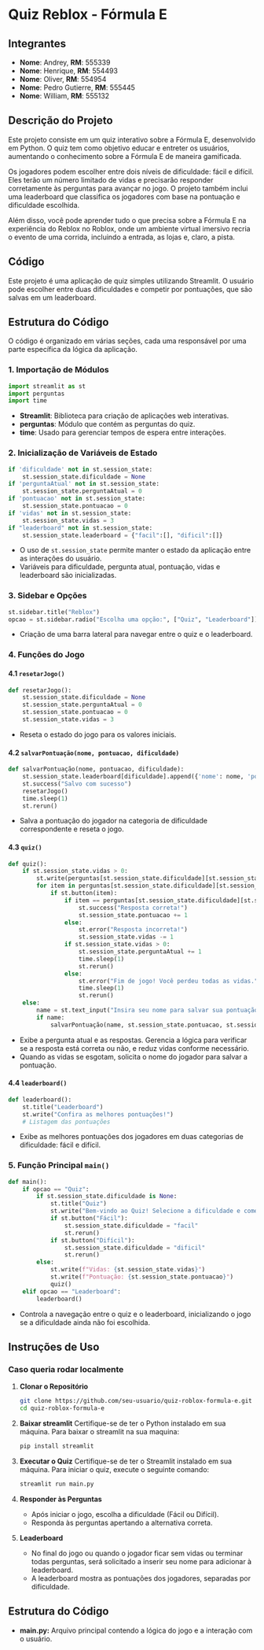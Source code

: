 
# Quiz Reblox - Fórmula E

## Integrantes

- **Nome**: Andrey, **RM**: 555339
- **Nome**: Henrique, **RM**: 554493
- **Nome**: Oliver, **RM**: 554954
- **Nome**: Pedro Gutierre, **RM**: 555445
- **Nome**: William, **RM**: 555132
## Descrição do Projeto

Este projeto consiste em um quiz interativo sobre a Fórmula E, desenvolvido em Python. O quiz tem como objetivo educar e entreter os usuários, aumentando o conhecimento sobre a Fórmula E de maneira gamificada. 

Os jogadores podem escolher entre dois níveis de dificuldade: fácil e difícil. Eles terão um número limitado de vidas e precisarão responder corretamente às perguntas para avançar no jogo. O projeto também inclui uma leaderboard que classifica os jogadores com base na pontuação e dificuldade escolhida.

Além disso, você pode aprender tudo o que precisa sobre a Fórmula E na experiência do Reblox no Roblox, onde um ambiente virtual imersivo recria o evento de uma corrida, incluindo a entrada, as lojas e, claro, a pista.

## Código

Este projeto é uma aplicação de quiz simples utilizando Streamlit. O usuário pode escolher entre duas dificuldades e competir por pontuações, que são salvas em um leaderboard.

## Estrutura do Código

O código é organizado em várias seções, cada uma responsável por uma parte específica da lógica da aplicação.

### 1. Importação de Módulos

```python
import streamlit as st
import perguntas
import time
```
- **Streamlit**: Biblioteca para criação de aplicações web interativas.
- **perguntas**: Módulo que contém as perguntas do quiz.
- **time**: Usado para gerenciar tempos de espera entre interações.

### 2. Inicialização de Variáveis de Estado

```python
if 'dificuldade' not in st.session_state:
    st.session_state.dificuldade = None
if 'perguntaAtual' not in st.session_state:
    st.session_state.perguntaAtual = 0
if 'pontuacao' not in st.session_state:
    st.session_state.pontuacao = 0
if 'vidas' not in st.session_state:
    st.session_state.vidas = 3
if "leaderboard" not in st.session_state:
    st.session_state.leaderboard = {"facil":[], "dificil":[]}
```
- O uso de `st.session_state` permite manter o estado da aplicação entre as interações do usuário.
- Variáveis para dificuldade, pergunta atual, pontuação, vidas e leaderboard são inicializadas.

### 3. Sidebar e Opções

```python
st.sidebar.title("Reblox")
opcao = st.sidebar.radio("Escolha uma opção:", ["Quiz", "Leaderboard"])
```
- Criação de uma barra lateral para navegar entre o quiz e o leaderboard.

### 4. Funções do Jogo

#### 4.1 `resetarJogo()`

```python
def resetarJogo():
    st.session_state.dificuldade = None
    st.session_state.perguntaAtual = 0
    st.session_state.pontuacao = 0
    st.session_state.vidas = 3
```
- Reseta o estado do jogo para os valores iniciais.

#### 4.2 `salvarPontuação(nome, pontuacao, dificuldade)`

```python
def salvarPontuação(nome, pontuacao, dificuldade):
    st.session_state.leaderboard[dificuldade].append({'nome': nome, 'pontuacao': pontuacao})
    st.success("Salvo com sucesso")
    resetarJogo()
    time.sleep(1)
    st.rerun()
```
- Salva a pontuação do jogador na categoria de dificuldade correspondente e reseta o jogo.

#### 4.3 `quiz()`

```python
def quiz():
    if st.session_state.vidas > 0:
        st.write(perguntas[st.session_state.dificuldade][st.session_state.perguntaAtual]["pergunta"])
        for item in perguntas[st.session_state.dificuldade][st.session_state.perguntaAtual]["respostas"]:
            if st.button(item):
                if item == perguntas[st.session_state.dificuldade][st.session_state.perguntaAtual]["respostaCorreta"]:
                    st.success("Resposta correta!")
                    st.session_state.pontuacao += 1
                else:
                    st.error("Resposta incorreta!")
                    st.session_state.vidas -= 1
                if st.session_state.vidas > 0:
                    st.session_state.perguntaAtual += 1
                    time.sleep(1)
                    st.rerun()
                else:
                    st.error("Fim de jogo! Você perdeu todas as vidas.")
                    time.sleep(1)
                    st.rerun()
    else:
        name = st.text_input("Insira seu nome para salvar sua pontuação")
        if name:
            salvarPontuação(name, st.session_state.pontuacao, st.session_state.dificuldade)
```
- Exibe a pergunta atual e as respostas. Gerencia a lógica para verificar se a resposta está correta ou não, e reduz vidas conforme necessário.
- Quando as vidas se esgotam, solicita o nome do jogador para salvar a pontuação.

#### 4.4 `leaderboard()`

```python
def leaderboard():
    st.title("Leaderboard")
    st.write("Confira as melhores pontuações!")
    # Listagem das pontuações
```
- Exibe as melhores pontuações dos jogadores em duas categorias de dificuldade: fácil e difícil.

### 5. Função Principal `main()`

```python
def main():
    if opcao == "Quiz":
        if st.session_state.dificuldade is None:
            st.title("Quiz")
            st.write("Bem-vindo ao Quiz! Selecione a dificuldade e comece a jogar.")
            if st.button("Fácil"):
                st.session_state.dificuldade = "facil"
                st.rerun()
            if st.button("Difícil"):
                st.session_state.dificuldade = "dificil"
                st.rerun()
        else:
            st.write(f"Vidas: {st.session_state.vidas}")
            st.write(f"Pontuação: {st.session_state.pontuacao}")
            quiz()
    elif opcao == "Leaderboard":
        leaderboard()
```
- Controla a navegação entre o quiz e o leaderboard, inicializando o jogo se a dificuldade ainda não foi escolhida.

## Instruções de Uso

### Caso queria rodar localmente

1. **Clonar o Repositório**
   ```sh
   git clone https://github.com/seu-usuario/quiz-roblox-formula-e.git
   cd quiz-roblox-formula-e
   ```

2. **Baixar streamlit**
   Certifique-se de ter o Python instalado em sua máquina. Para baixar o streamlit na sua maquina:
   ```sh
   pip install streamlit
   ```

3. **Executar o Quiz**
   Certifique-se de ter o Streamlit instalado em sua máquina. Para iniciar o quiz, execute o seguinte comando:
   ```sh
   streamlit run main.py
   ```

4. **Responder às Perguntas**
   - Após iniciar o jogo, escolha a dificuldade (Fácil ou Difícil).
   - Responda às perguntas apertando a alternativa correta.

5. **Leaderboard**
   - No final do jogo ou quando o jogador ficar sem vidas ou terminar todas perguntas, será solicitado a inserir seu nome para adicionar à leaderboard.
   - A leaderboard mostra as pontuações dos jogadores, separadas por dificuldade.

## Estrutura do Código

- **main.py:** Arquivo principal contendo a lógica do jogo e a interação com o usuário.





